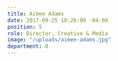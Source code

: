 ```yaml
---
title: Aimee Adams
date: 2017-09-25 10:26:00 -04:00
position: 5
role: Director, Creative & Media
image: "/uploads/aimee-adams.jpg"
department: 0
---
```

